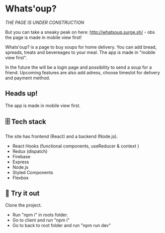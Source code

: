 # Whats'oup?

_THE PAGE IS UNDER CONSTRUCTION_

But you can take a sneaky peak on here: http://whatsoup.surge.sh/ - obs the page is made in mobile view first!

Whats'oup? is a page to buy soups for home delivery. You can add bread, spreads, treats and bevereages to your meal. The app is made in "mobile view first".

In the future the will be a login page and possibility to send a soup for a friend. Upcoming features are also add adress, choose timeslot for delivery and payment method.

## Heads up!

The app is made in mobile view first.

## 🗄️ Tech stack

The site has frontend (React) and a backend (Node.js).

- React Hooks (functional components, useReducer & context )
- Redux (dispatch)
- Firebase
- Express
- Node.js
- Styled Components
- Flexbox

## 🧪 Try it out

Clone the project.

- Run "npm i" in roots folder.
- Go to client and run "npm i"
- Go to back to root folder and run "npm run dev"
